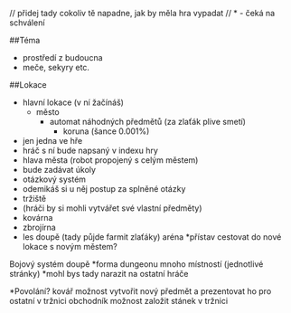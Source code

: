 // přidej tady cokoliv tě napadne, jak by měla hra vypadat
// * - čeká na schválení

##Téma
* prostředí z budoucna
* meče, sekyry etc.

##Lokace
* hlavní lokace (v ní žačínáš)
    * město
        * automat náhodných předmětů (za zlaťák plive smetí)
            * koruna (šance 0.001%)
 * jen jedna ve hře
 * hráč s ní bude napsaný v indexu hry
  * hlava města (robot propojený s celým městem)
   * bude zadávat úkoly
   * otázkový systém
   * odemikáš si u něj postup za splněné otázky
  * tržiště
   * (hráči by si mohli vytvářet své vlastní předměty)
   * kovárna
   * zbrojírna
  * les
doupě (tady půjde farmit zlaťáky)
aréna
*přístav
cestovat do nové lokace s novým městem?

Bojový systém
doupě
*forma dungeonu
mnoho místností (jednotlivé stránky)
*mohl bys tady narazit na ostatní hráče        

*Povolání?
kovář 
možnost vytvořit nový předmět a prezentovat ho pro ostatní v tržnici
obchodník
možnost založit stánek v tržnici

